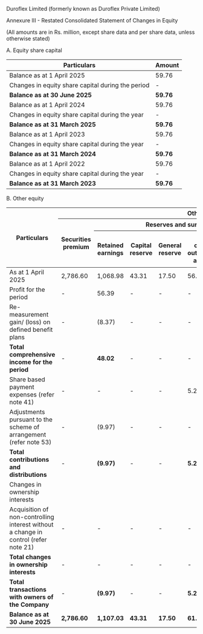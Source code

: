 Duroflex Limited (formerly known as Duroflex Private Limited)

Annexure III - Restated Consolidated Statement of Changes in Equity

(All amounts are in Rs. million, except share data and per share data, unless otherwise stated)

A. Equity share capital

<table><thead><tr><th>Particulars</th><th>Amount</th></tr></thead><tbody><tr><td>Balance as at 1 April 2025</td><td>59.76</td></tr><tr><td>Changes in equity share capital during the period</td><td>-</td></tr><tr><td><strong>Balance as at 30 June 2025</strong></td><td><strong>59.76</strong></td></tr><tr><td>Balance as at 1 April 2024</td><td>59.76</td></tr><tr><td>Changes in equity share capital during the year</td><td>-</td></tr><tr><td><strong>Balance as at 31 March 2025</strong></td><td><strong>59.76</strong></td></tr><tr><td>Balance as at 1 April 2023</td><td>59.76</td></tr><tr><td>Changes in equity share capital during the year</td><td>-</td></tr><tr><td><strong>Balance as at 31 March 2024</strong></td><td><strong>59.76</strong></td></tr><tr><td>Balance as at 1 April 2022</td><td>59.76</td></tr><tr><td>Changes in equity share capital during the year</td><td>-</td></tr><tr><td><strong>Balance as at 31 March 2023</strong></td><td><strong>59.76</strong></td></tr></tbody></table>

B. Other equity

<table><thead><tr><th rowspan="3">Particulars</th><th colspan="8">Other equity</th><th rowspan="3">Total equity</th></tr><tr><th rowspan="2">Securities premium</th><th colspan="5">Reserves and surplus</th><th rowspan="2">Other comprehensive income (OCI)</th><th rowspan="2">Total attributable to the owners of the Company</th></tr><tr><th>Retained earnings</th><th>Capital reserve</th><th>General reserve</th><th>Share options outstanding account</th><th>Demerger deficit reserve</th><th>Equity instruments through OCI</th></tr></thead><tbody><tr><td>As at 1 April 2025</td><td>2,786.60</td><td>1,068.98</td><td>43.31</td><td>17.50</td><td>56.00</td><td>-</td><td>(76.72)</td><td>3,895.67</td><td>-</td><td>3,895.67</td></tr><tr><td>Profit for the period</td><td>-</td><td>56.39</td><td>-</td><td>-</td><td>-</td><td>-</td><td>-</td><td>56.39</td><td>-</td><td>56.39</td></tr><tr><td>Re-measurement gain/ (loss) on defined benefit plans</td><td>-</td><td>(8.37)</td><td>-</td><td>-</td><td>-</td><td>-</td><td>-</td><td>(8.37)</td><td>-</td><td>(8.37)</td></tr><tr><td><strong>Total comprehensive income for the period</strong></td><td>-</td><td><strong>48.02</strong></td><td>-</td><td>-</td><td>-</td><td>-</td><td>-</td><td><strong>48.02</strong></td><td>-</td><td><strong>48.02</strong></td></tr><tr><td>Share based payment expenses (refer note 41)</td><td>-</td><td>-</td><td>-</td><td>-</td><td>5.28</td><td>-</td><td>-</td><td>5.28</td><td>-</td><td>5.28</td></tr><tr><td>Adjustments pursuant to the scheme of arrangement (refer note 53)</td><td>-</td><td>(9.97)</td><td>-</td><td>-</td><td>-</td><td>(44.78)</td><td>-</td><td>(54.75)</td><td>-</td><td>(54.75)</td></tr><tr><td><strong>Total contributions and distributions</strong></td><td>-</td><td><strong>(9.97)</strong></td><td>-</td><td>-</td><td><strong>5.28</strong></td><td><strong>(44.78)</strong></td><td>-</td><td><strong>(49.47)</strong></td><td>-</td><td><strong>(49.47)</strong></td></tr><tr><td>Changes in ownership interests</td><td></td><td></td><td></td><td></td><td></td><td></td><td></td><td></td><td></td><td></td></tr><tr><td>Acquisition of non-controlling interest without a change in control (refer note 21)</td><td>-</td><td>-</td><td>-</td><td>-</td><td>-</td><td>-</td><td>-</td><td>-</td><td>-</td><td>-</td></tr><tr><td><strong>Total changes in ownership interests</strong></td><td>-</td><td>-</td><td>-</td><td>-</td><td>-</td><td>-</td><td>-</td><td>-</td><td>-</td><td>-</td></tr><tr><td><strong>Total transactions with owners of the Company</strong></td><td>-</td><td><strong>(9.97)</strong></td><td>-</td><td>-</td><td><strong>5.28</strong></td><td><strong>(44.78)</strong></td><td>-</td><td><strong>(49.47)</strong></td><td>-</td><td><strong>(49.47)</strong></td></tr><tr><td><strong>Balance as at 30 June 2025</strong></td><td><strong>2,786.60</strong></td><td><strong>1,107.03</strong></td><td><strong>43.31</strong></td><td><strong>17.50</strong></td><td><strong>61.28</strong></td><td><strong>(44.78)</strong></td><td><strong>(76.72)</strong></td><td><strong>3,894.22</strong></td><td>-</td><td><strong>3,894.22</strong></td></tr></tbody></table>